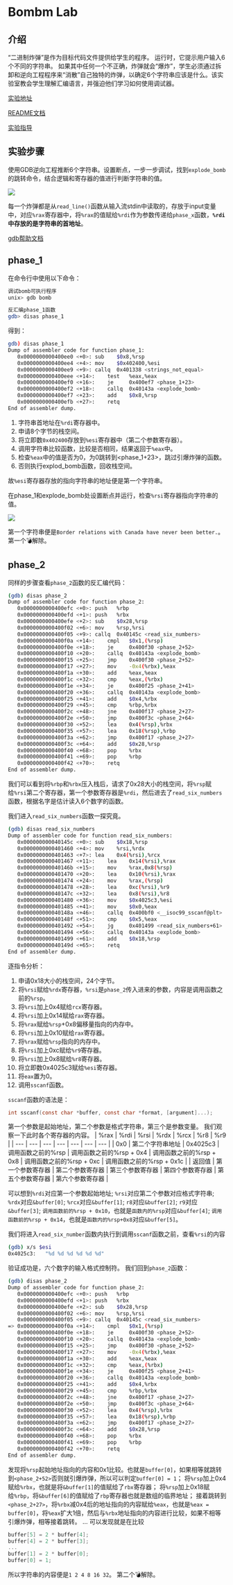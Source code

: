 # Bombm Lab

## 介绍

“二进制炸弹”是作为目标代码文件提供给学生的程序。 运行时，它提示用户输入6个不同的字符串。 如果其中任何一个不正确，炸弹就会“爆炸”，学生必须通过拆卸和逆向工程程序来“消散”自己独特的炸弹，以确定6个字符串应该是什么。该实验室教会学生理解汇编语言，并强迫他们学习如何使用调试器。

[实验地址](http://csapp.cs.cmu.edu/3e/labs.html)

[README文档](http://csapp.cs.cmu.edu/3e/README-bomblab)

[实验指导](http://csapp.cs.cmu.edu/3e/bomblab.pdf)

## 实验步骤

使用GDB逆向工程推断6个字符串。设置断点，一步一步调试，找到`explode_bomb`的跳转命令，结合逻辑和寄存器的值进行判断字符串的值。

![](../Resource/拆弹流程.png)

每一个炸弹都是从`read_line()`函数从输入流stdin中读取的，存放于input变量中，对应`%rax`寄存器中，将`%rax`的值赋给`%rdi`作为参数传递给`phase_x`函数，**`%rdi`中存放的是字符串的首地址**。

[gdb帮助文档](http://csapp.cs.cmu.edu/3e/docs/gdbnotes-x86-64.pdf)

## phase_1

在命令行中使用以下命令：
```bash
调试bomb可执行程序
unix> gdb bomb 

反汇编phase_1函数
gdb> disas phase_1
```
得到：
```bash
gdb) disas phase_1
Dump of assembler code for function phase_1:
   0x0000000000400ee0 <+0>:	sub    $0x8,%rsp
   0x0000000000400ee4 <+4>:	mov    $0x402400,%esi
   0x0000000000400ee9 <+9>:	callq  0x401338 <strings_not_equal>
   0x0000000000400eee <+14>:	test   %eax,%eax
   0x0000000000400ef0 <+16>:	je     0x400ef7 <phase_1+23>
   0x0000000000400ef2 <+18>:	callq  0x40143a <explode_bomb>
   0x0000000000400ef7 <+23>:	add    $0x8,%rsp
   0x0000000000400efb <+27>:	retq
End of assembler dump.
```

1. 字符串首地址在`%rdi`寄存器中。
2. 申请8个字节的栈空间。
3. 将立即数`0x402400`存放到`%esi`寄存器中（第二个参数寄存器）。
4. 调用字符串比较函数，比较是否相同，结果返回于`%eax`中。
5. 检查`%eax`中的值是否为0，为0跳转到<phase_1+23>，跳过引爆炸弹的函数。
6. 否则执行explod_bomb函数，回收栈空间。

故`%esi`寄存器存放的指向字符串的地址便是第一个字符串。

在phase_1和explode_bomb处设置断点并运行，检查`%rsi`寄存器指向字符串的值。

![](../Resource/phase_1.png)

第一个字符串便是`Border relations with Canada have never been better.`。
第一个💣解除。

## phase_2

同样的步骤查看`phase_2`函数的反汇编代码：
```bash
(gdb) disas phase_2
Dump of assembler code for function phase_2:
   0x0000000000400efc <+0>:	push   %rbp
   0x0000000000400efd <+1>:	push   %rbx
   0x0000000000400efe <+2>:	sub    $0x28,%rsp
   0x0000000000400f02 <+6>:	mov    %rsp,%rsi
   0x0000000000400f05 <+9>:	callq  0x40145c <read_six_numbers>
   0x0000000000400f0a <+14>:	cmpl   $0x1,(%rsp)
   0x0000000000400f0e <+18>:	je     0x400f30 <phase_2+52>
   0x0000000000400f10 <+20>:	callq  0x40143a <explode_bomb>
   0x0000000000400f15 <+25>:	jmp    0x400f30 <phase_2+52>
   0x0000000000400f17 <+27>:	mov    -0x4(%rbx),%eax
   0x0000000000400f1a <+30>:	add    %eax,%eax
   0x0000000000400f1c <+32>:	cmp    %eax,(%rbx)
   0x0000000000400f1e <+34>:	je     0x400f25 <phase_2+41>
   0x0000000000400f20 <+36>:	callq  0x40143a <explode_bomb>
   0x0000000000400f25 <+41>:	add    $0x4,%rbx
   0x0000000000400f29 <+45>:	cmp    %rbp,%rbx
   0x0000000000400f2c <+48>:	jne    0x400f17 <phase_2+27>
   0x0000000000400f2e <+50>:	jmp    0x400f3c <phase_2+64>
   0x0000000000400f30 <+52>:	lea    0x4(%rsp),%rbx
   0x0000000000400f35 <+57>:	lea    0x18(%rsp),%rbp
   0x0000000000400f3a <+62>:	jmp    0x400f17 <phase_2+27>
   0x0000000000400f3c <+64>:	add    $0x28,%rsp
   0x0000000000400f40 <+68>:	pop    %rbx
   0x0000000000400f41 <+69>:	pop    %rbp
   0x0000000000400f42 <+70>:	retq
End of assembler dump.
```
我们可以看到将`%rbp`和`%rbx`压入栈后，请求了0x28大小的栈空间，将`%rsp`赋给`%rsi`第二个寄存器，第一个参数寄存器是`%rdi`，然后进去了`read_six_numbers`函数，根据名字是估计读入6个数字的函数。

我们进入`read_six_numbers`函数一探究竟。

```bash
(gdb) disas read_six_numbers
Dump of assembler code for function read_six_numbers:
   0x000000000040145c <+0>:	sub    $0x18,%rsp
   0x0000000000401460 <+4>:	mov    %rsi,%rdx
   0x0000000000401463 <+7>:	lea    0x4(%rsi),%rcx
   0x0000000000401467 <+11>:	lea    0x14(%rsi),%rax
   0x000000000040146b <+15>:	mov    %rax,0x8(%rsp)
   0x0000000000401470 <+20>:	lea    0x10(%rsi),%rax
   0x0000000000401474 <+24>:	mov    %rax,(%rsp)
   0x0000000000401478 <+28>:	lea    0xc(%rsi),%r9
   0x000000000040147c <+32>:	lea    0x8(%rsi),%r8
   0x0000000000401480 <+36>:	mov    $0x4025c3,%esi
   0x0000000000401485 <+41>:	mov    $0x0,%eax
   0x000000000040148a <+46>:	callq  0x400bf0 <__isoc99_sscanf@plt>
   0x000000000040148f <+51>:	cmp    $0x5,%eax
   0x0000000000401492 <+54>:	jg     0x401499 <read_six_numbers+61>
   0x0000000000401494 <+56>:	callq  0x40143a <explode_bomb>
   0x0000000000401499 <+61>:	add    $0x18,%rsp
   0x000000000040149d <+65>:	retq
End of assembler dump.
```
逐指令分析：
1. 申请0x18大小的栈空间，24个字节。
2. 将`%rsi`赋给`%rdx`寄存器，`%rsi`是`phase_2`传入进来的参数，内容是调用函数之前的`%rsp`。
3. 将`%rsi`加上0x4赋给`rcx`寄存器。
4. 将`%rsi`加上0x14赋给`rax`寄存器。
5. 将`%rax`赋给`%rsp`+0x8偏移量指向的内存中。
6. 将`%rsi`加上0x10赋给`rax`寄存器。
7. 将`%rax`赋给`%rsp`指向的内存中。
8. 将`%rsi`加上0xc赋给`%r9`寄存器。
9. 将`%rsi`加上0x8赋给`%r8`寄存器。
10. 将立即数0x4025c3赋给`%esi`寄存器。
11. 将`eax`置为0。
12. 调用`sscanf`函数。

`sscanf`函数的语法是：
```c
int sscanf(const char *buffer, const char *format, [argument]...); 
```
第一个参数是起始地址，第二个参数是格式字符串，第三个是参数变量。
我们观察一下此时各个寄存器的内容。
| %rax | %rdi | %rsi | %rdx | %rcx | %r8 | %r9 | 
| ---  | ---  | ---  | ---  | ---  | --- | --- | 
|  0x0 | 第二个字符串地址 | 0x4025c3 | 调用函数之前的%rsp | 调用函数之前的%rsp + 0x4 | 调用函数之前的%rsp + 0x8 | 调用函数之前的%rsp + 0xc | 调用函数之前的%rsp + 0x1c | 
| 返回值 | 第一个参数寄存器 | 第二个参数寄存器 | 第三个参数寄存器 | 第四个参数寄存器 | 第五个参数寄存器 | 第六个参数寄存器 | 

可以想到`%rdi`对应第一个参数起始地址;
`%rsi`对应第二个参数对应格式字符串;
`%rdx`对应`&buffer[0]`;
`%rcx`对应`&buffer[1]`;
`r8`对应`&buffer[2]`;
`r9`对应`&buffer[3]`;
`调用函数前的%rsp + 0x10`，也就是`函数内的%rsp`对应`&buffer[4]`;
`调用函数前的%rsp + 0x14`，也就是`函数内的%rsp+0x8`对应`&buffer[5]`。

我们将进入`read_six_number`函数内执行到调用`sscanf`函数之前，查看`%rsi`的内容
```bash
(gdb) x/s $esi
0x4025c3:	"%d %d %d %d %d %d"
```
验证成功是，六个数字的输入格式控制符。
我们回到`phase_2`函数：
```bash
(gdb) disas phase_2
Dump of assembler code for function phase_2:
   0x0000000000400efc <+0>:	push   %rbp
   0x0000000000400efd <+1>:	push   %rbx
   0x0000000000400efe <+2>:	sub    $0x28,%rsp
   0x0000000000400f02 <+6>:	mov    %rsp,%rsi
   0x0000000000400f05 <+9>:	callq  0x40145c <read_six_numbers>
=> 0x0000000000400f0a <+14>:	cmpl   $0x1,(%rsp)
   0x0000000000400f0e <+18>:	je     0x400f30 <phase_2+52>
   0x0000000000400f10 <+20>:	callq  0x40143a <explode_bomb>
   0x0000000000400f15 <+25>:	jmp    0x400f30 <phase_2+52>
   0x0000000000400f17 <+27>:	mov    -0x4(%rbx),%eax
   0x0000000000400f1a <+30>:	add    %eax,%eax
   0x0000000000400f1c <+32>:	cmp    %eax,(%rbx)
   0x0000000000400f1e <+34>:	je     0x400f25 <phase_2+41>
   0x0000000000400f20 <+36>:	callq  0x40143a <explode_bomb>
   0x0000000000400f25 <+41>:	add    $0x4,%rbx
   0x0000000000400f29 <+45>:	cmp    %rbp,%rbx
   0x0000000000400f2c <+48>:	jne    0x400f17 <phase_2+27>
   0x0000000000400f2e <+50>:	jmp    0x400f3c <phase_2+64>
   0x0000000000400f30 <+52>:	lea    0x4(%rsp),%rbx
   0x0000000000400f35 <+57>:	lea    0x18(%rsp),%rbp
   0x0000000000400f3a <+62>:	jmp    0x400f17 <phase_2+27>
   0x0000000000400f3c <+64>:	add    $0x28,%rsp
   0x0000000000400f40 <+68>:	pop    %rbx
   0x0000000000400f41 <+69>:	pop    %rbp
   0x0000000000400f42 <+70>:	retq
End of assembler dump.
```
发现将`%rsp`起始地址指向的内容和0x1比较。也就是`buffer[0]`，如果相等就跳转到`<phase_2+52>`否则就引爆炸弹，所以可以判定`buffer[0] = 1`；
将`%rsp`加上0x4赋给`%rbx`，也就是将`&buffer[1]`的值赋给了`rbx`寄存器；
将`%rsp`加上0x18赋给`%rbp`，将`&buffer[6]`的值赋给了`rbp`寄存器也就是数组的临界地址；
接着跳转到`<phase_2+27>`，将`%rbx`减0x4后的地址指向的内容赋给`%eax`，也就是`%eax = buffer[0]`，将`%eax`扩大1倍，然后与`%rbx`地址指向的内容进行比较，如果不相等引爆炸弹，相等接着跳转。
...
可以发现就是在比较
```c
buffer[5] = 2 * buffer[4];
buffer[4] = 2 * buffer[3];
...
buffer[1] = 2 * buffer[0];
buffer[0] = 1;
```
所以字符串的内容便是`1 2 4 8 16 32`。
第二个💣解除。
